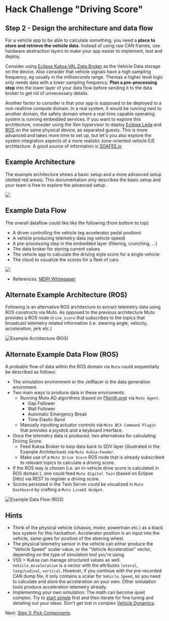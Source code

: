 # Hack Challenge "Driving Score"
## Step 2 - Design the architecture and data flow

For a vehicle app to be able to calculate something, you need a **place to store and retrieve the vehicle data**. Instead of using raw CAN frames, use hardware abstraction layers to make your app easier to implement, test and deploy.

Consider using [Eclipse Kuksa.VAL Data Broker](https://github.com/eclipse/kuksa.val/tree/master/kuksa_databroker) as the Vehicle Data storage on the device. Also consider that vehicle signals have a high sampling frequency, eg usually in the milliseconds range. Thereas a higher level logic only needs data with a lower sampling frequency. **Plan a pre-processing step** into the lower layer of your data flow before sending it to the data broker to get rid of unnecessary details.

Another factor to consider is that your app is supposed to be deployed to a non-realtime compute domain. In a real system, it would be running next to another domain, the safety domain where a real-time capable operating system is running embedded services. If you want to explore this architecture, consider using the Xen hypervisor to deploy [Eclipse Leda](https://github.com/eclipse-leda/leda-distro) and [ROS](https://www.ros.org/) on the same physical device, as separated guests. This is more advanced and takes more time to set up, but let's you also explore the system integration aspects of a more realistic zone-oriented vehicle E/E architecture. A good source of information is [SOAFEE.io](https://soafee.io/)

## Example Architecture

The example architecture shows a basic setup and a more advanced setup (dotted red areas). This documentation only describes the basic setup and your team is free to explore the advanced setup.

![](../assets/driving-score-architecture.drawio.png)

## Example Data Flow

The overall dataflow could like like the following (from bottom to top):
- A driver controlling the vehicle (eg accelerator pedal position)
- A vehicle producing telemetry data (eg vehicle speed)
- A pre-processing step in the embedded layer (filtering, crunching, ...)
- The data broker for storing current values
- The vehicle app to calculate the driving style score for a single vehicle
- The cloud to visualize the scores for a fleet of cars

![](../assets/driving-score-dataflow.drawio.png)

- References: [MDPI Whitepaper](https://www.mdpi.com/2079-9292/8/9/943/htm)

## Alternate Example Architecture (ROS)
Following is an alternative ROS architecture to extract telemetry data using ROS constructs via Muto. As opposed to the previous architecture Muto provides a ROS node `drive_score` that subscribes to the topics that broadcast telemetry related information (i.e. steering angle, velocity, acceleration, jerk etc.)

![Example Architecture (ROS)](../assets/Example_Architecture_ROS.png)


## Alternate Example Data Flow (ROS)
A probable flow of data within the ROS domain via `Muto` could sequentially be described as follows:
- The simulation environment or the JetRacer is the data generation enviroment.
- Two main ways to produce data in these enviroments:
    - Running Muto AD algorithms (based on [f1tenth.org](f1tenth.org)) via `Muto Agent`.
        - Gap Follower
        - Wall Follower
        - Automatic Emergency Break
        - Time Elastic Band
    - Manually inputting actuator controls via `Muto BCX Command Plugin` that provides a joystick and a keyboard interface.
- Once the telemetry data is produced, two alternatives for calculating Driving Score.
    - Feed Kuksa Broker to loop data back to SDV layer (illustrated in the Example Architecture) via `Muto Kuksa-Feeder`.
    - Make use of a `Muto Drive Score` ROS node that is already subscribed to relevant topics to calculate a driving score.
- If the ROS way is chosen (i.e. an in-vehicle drive score is calculated in ROS domain ), one could feed `Muto Digital Twin` (based on Eclipse Ditto) via REST to register a driving score.
- Scores persisted in the Twin Server could be visualized in `Muto Dashboard` by crafting a `Muto LiveUI Widget`.


![Example Data Flow (ROS)](../assets/Example_Data_Flow_ROS.png)

## Hints

- Think of the physical vehicle (chassis, motor, powertrain etc.) as a black box system for this hackathon. Accelerator position is an input into the vehicle, same goes for position of the steering wheel.
- The physical telemetry sensor in the vehicle can either produce the "Vehicle Speed" scalar value, or the "Vehicle Acceleration" vector, depending on the type of simulation tool you're using.
- VSS + Kuksa can manage structured values as well. `Vehicle.Acceleration` is a vector with the attributes `lateral`, `longitudinal`, `vertical`. However, if you continue with the pre-recorded CAN dump file, it only contains a scalar for `Vehicle.Speed`, so you need to calculate and store the acceleration on your own. Other simulation tools produce acceleration telemetry already.
- Implementing your own simulation: The math can become quiet complex. Try to [start simple](https://de.mathworks.com/help/driving/ref/bicyclemodel.html?s_tid=doc_ta) first and then iterate for fine tuning and detailing out your ideas. Don't get lost in complex [Vehicle Dynamics](https://www.mathworks.com/help/ident/ug/modeling-a-vehicle-dynamics-system.html).

Next: [Step 3: Pick Components](./step-3-pick-components.md)
